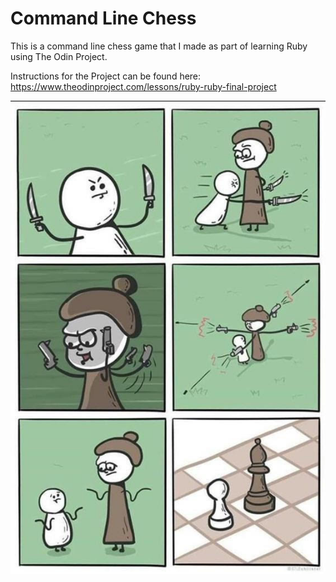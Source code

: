 # Command Line Chess

This is a command line chess game that I made as part of learning Ruby using The Odin Project.

Instructions for the Project can be found here: https://www.theodinproject.com/lessons/ruby-ruby-final-project

![Chess](chess_comic.jpg "Chess")


